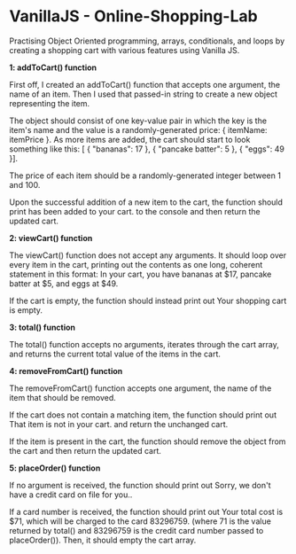 # VanillaJS - Online-Shopping-Lab

Practising Object Oriented programming, arrays, conditionals, and loops by creating a shopping cart with various features
using Vanilla JS.

<strong> 1: addToCart() function </strong>

First off, I created an addToCart() function that accepts one argument, the name of an item. 
Then I used that passed-in string to create a new object representing the item. 

The object should consist of one key-value pair in which the key is the item's name and the value is a randomly-generated price: { itemName: itemPrice }. As more items are added, the cart should start to look something like this: [ { "bananas": 17 }, { "pancake batter": 5 }, { "eggs": 49 }].

The price of each item should be a randomly-generated integer between 1 and 100. 

Upon the successful addition of a new item to the cart, the function should print <itemName> has been added to your cart. to the console and then return the updated cart.
        
 <strong> 2: viewCart() function </strong>

The viewCart() function does not accept any arguments. It should loop over every item in the cart, printing out the contents as one long, coherent statement in this format: In your cart, you have bananas at $17, pancake batter at $5, and eggs at $49.

If the cart is empty, the function should instead print out Your shopping cart is empty.


<strong> 3: total() function </strong>

The total() function accepts no arguments, iterates through the cart array, and returns the current total value of the items in the cart.

<strong> 4: removeFromCart() function </strong>

The removeFromCart() function accepts one argument, the name of the item that should be removed. 

If the cart does not contain a matching item, the function should print out That item is not in your cart. and return the unchanged cart.

If the item is present in the cart, the function should remove the object from the cart and then return the updated cart.

<strong> 5: placeOrder() function </strong>

If no argument is received, the function should print out Sorry, we don't have a credit card on file for you..

If a card number is received, the function should print out Your total cost is $71, which will be charged to the card 83296759. (where 71 is the value returned by total() and 83296759 is the credit card number passed to placeOrder()). Then, it should empty the cart array.


